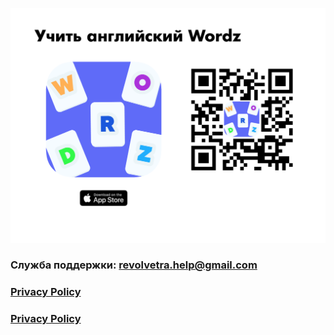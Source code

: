 
<p align="center">
  <img class = "wordz" src = "img/presentation.png" >
</p>


### Служба поддержки: revolvetra.help@gmail.com

### [Privacy Policy](https://oleggibadulin.github.io/WordzApp/privacy_policy.html)

### [Privacy Policy](https://oleggibadulin.github.io/WordzApp/app-ads.txt)
